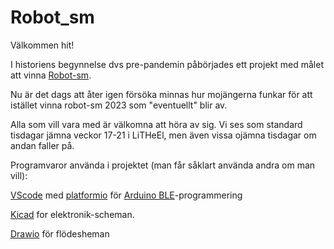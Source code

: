 # Robot_sm

Välkommen hit!

I historiens begynnelse dvs pre-pandemin påbörjades ett projekt med målet att vinna [Robot-sm](https://www.robotsm.se/hem/).

Nu är det dags att åter igen försöka minnas hur mojängerna funkar för att istället vinna robot-sm 2023 som "eventuellt" blir av. 

Alla som vill vara med är välkomna att höra av sig. Vi ses som standard tisdagar jämna veckor 17-21 i LiTHeEl, men även vissa ojämna tisdagar om andan faller på. 

Programvaror använda i projektet (man får såklart använda andra om man vill):

[VScode](https://code.visualstudio.com/) med [platformio](https://marketplace.visualstudio.com/items?itemName=platformio.platformio-ide) för [Arduino BLE](https://store.arduino.cc/products/arduino-nano-33-ble)-programmering

[Kicad](https://www.kicad.org/) for elektronik-scheman.

[Drawio](https://app.diagrams.net/) för flödesheman

